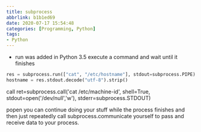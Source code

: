 ```yaml
---
title: subprocess
abbrlink: b1b1ed69
date: 2020-07-17 15:54:48
categories: [Programming, Python]
tags:
- Python
---
```

* run
was added in Python 3.5 
execute a command and wait until it finishes
```python
res = subprocess.run(["cat", "/etc/hostname"], stdout=subprocess.PIPE)
hostname = res.stdout.decode("utf-8").strip()
```

call
ret=subprocess.call('cat /etc/machine-id', shell=True, stdout=open('/dev/null','w'), stderr=subprocess.STDOUT)


popen
you can continue doing your stuff while the process finishes and then just repeatedly call subprocess.communicate yourself to pass and receive data to your process.


